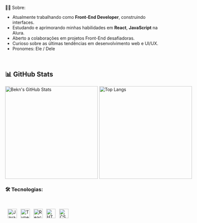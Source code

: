 <br>
👨‍💻 Sobre:

- Atualmente trabalhando como **Front-End Developer**, construindo interfaces.
- Estudando e aprimorando minhas habilidades em **React**, **JavaScript** na Alura.
- Aberto a colaborações em projetos Front-End desafiadoras.
- Curioso sobre as últimas tendências em desenvolvimento web e UI/UX.
- Pronomes: Ele / Dele
<br>

## 📊 **GitHub Stats**  
<div style="display: flex; gap: 5px; align-items: center;">
  <img src="https://github-readme-stats.vercel.app/api?username=MrAlexsanderRS&show_icons=true&theme=tokyonight" alt="Bekn's GitHub Stats" style="width: 300px; height: auto;">
  <img src="https://github-readme-stats.vercel.app/api/top-langs/?username=MrAlexsanderRS&layout=compact&theme=tokyonight" alt="Top Langs" style="width: 300px; height: auto;">
</div>

### 🛠️ Tecnologias:

  <div align="left">
  <img src="https://img.shields.io/badge/JavaScript-F7DF1E?style=for-the-badge&logo=javascript&logoColor=black" alt="JavaScript" height="30"/>
  <img src="https://img.shields.io/badge/TypeScript-007ACC?style=for-the-badge&logo=typescript&logoColor=white" alt="TypeScript" height="30"/>
  <img src="https://img.shields.io/badge/React-61DAFB?style=for-the-badge&logo=react&logoColor=black" alt="React" height="30"/>
  <img src="https://img.shields.io/badge/HTML5-E34F26?style=for-the-badge&logo=html5&logoColor=white" alt="HTML5" height="30"/>
  <img src="https://img.shields.io/badge/CSS3-1572B6?style=for-the-badge&logo=css3&logoColor=white" alt="CSS3" height="30"/>
</div>
<br>
